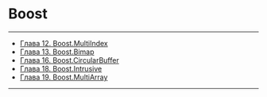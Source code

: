 # Boost

<hr>

- [Глава 12. Boost.MultiIndex](Boost.MultiIndex.md)  
- [Глава 13. Boost.Bimap](Boost.Bimap.md)  
- [Глава 16. Boost.CircularBuffer](Boost.CircularBuffer.md)  
- [Глава 18. Boost.Intrusive](Boost.Intrusive.md)  
- [Глава 19. Boost.MultiArray](Boost.MultiArray.md)  

<hr>
